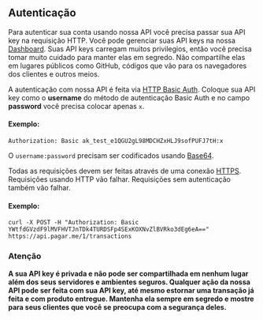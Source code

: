 ## Autenticação

Para autenticar sua conta usando nossa API você precisa passar sua API key na requisição HTTP. Você pode gerenciar suas API keys na nossa [Dashboard](https://dashboard.pagar.me/#/myaccount/apikeys). Suas API keys carregam muitos privilegios, então você precisa tomar muito cuidado para manter elas em segredo. Não compartilhe elas em lugares públicos como GitHub, códigos que vão para os navegadores dos clientes e outros meios.

A autenticação com nossa API é feita via [HTTP Basic Auth](https://en.wikipedia.org/wiki/Basic_access_authentication). Coloque sua API key como o **username** do método de autenticação Basic Auth e no campo **password** você precisa colocar apenas `x`. 

#### Exemplo:

```http
Authorization: Basic ak_test_e1QGU2gL98MDCHZxHLJ9sofPUFJ7tH:x
```
O `username:password` precisam ser codificados usando [Base64](https://en.wikipedia.org/wiki/Base64).

Todas as requisições devem ser feitas através de uma conexão [HTTPS](https://en.wikipedia.org/wiki/HTTPS). Requisições usando HTTP vão falhar. Requisições sem autenticação também vão falhar.

#### Exemplo:

```http
curl -X POST -H "Authorization: Basic YWtfdGVzdF9lMVFHVTJnTDk4TURDSFp4SExKOXNvZlBVRko3dEg6eA==" https://api.pagar.me/1/transactions
```

### Atenção

**A sua API key é privada e não pode ser compartilhada em nenhum lugar além dos seus servidores e ambientes seguros. Qualquer ação da nossa API pode ser feita com sua API key, até mesmo estornar uma transação já feita e com produto entregue. Mantenha ela sempre em segredo e mostre para seus clientes que você se preocupa com a segurança deles.**
